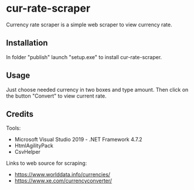 # cur-rate-scraper

Currency rate scraper is a simple web scraper to view currency rate.

## Installation

In folder "publish" launch "setup.exe" to install cur-rate-scraper.

## Usage

Just choose needed currency in two boxes and type amount. Then click on the button "Convert" to view current rate.

## Credits

Tools:
* Microsoft Visual Studio 2019 - .NET Framework 4.7.2
* HtmlAgilityPack
* CsvHelper

Links to web source for scraping:
* https://www.worlddata.info/currencies/
* https://www.xe.com/currencyconverter/